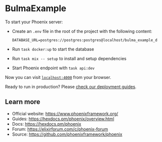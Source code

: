 # BulmaExample

To start your Phoenix server:

  * Create an `.env` file in the root of the project with the following content:

    ```env
    DATABASE_URL=postgres://postgres:postgres@localhost/bulma_example_dev
    ```
  * Run `task docker:up` to start the database
  * Run `task mix -- setup` to install and setup dependencies
  * Start Phoenix endpoint with `task api:dev`

Now you can visit [`localhost:4000`](http://localhost:4000) from your browser.

Ready to run in production? Please [check our deployment guides](https://hexdocs.pm/phoenix/deployment.html).

## Learn more

  * Official website: https://www.phoenixframework.org/
  * Guides: https://hexdocs.pm/phoenix/overview.html
  * Docs: https://hexdocs.pm/phoenix
  * Forum: https://elixirforum.com/c/phoenix-forum
  * Source: https://github.com/phoenixframework/phoenix
